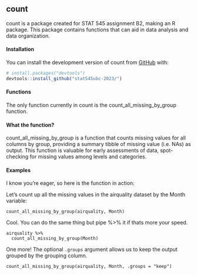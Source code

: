 
<!-- README.md is generated from README.Rmd. Please edit that file -->

## count

<!-- badges: start -->
<!-- badges: end -->

count is a package created for STAT 545 assignment B2, making an R
package. This package contains functions that can aid in data analysis
and data organization.

#### Installation

You can install the development version of count from
[GitHub](https://github.com/) with:

``` r
# install.packages("devtools")
devtools::install_github("stat545ubc-2023/")
```

#### Functions

The only function currently in count is the count_all_missing_by_group
function.

#### What the function?

count_all_missing_by_group is a function that counts missing values for
all columns by group, providing a summary tibble of missing value
(i.e. NAs) as output. This function is valuable for early assessments of
data, spot-checking for missing values among levels and categories.

#### Examples

I know you’re eager, so here is the function in action:

Let’s count up all the missing values in the airquality dataset by the
Month variable:

    count_all_missing_by_group(airquality, Month)

Cool. You can do the same thing but pipe %\>% it if thats more your
speed.

    airquality %>% 
      count_all_missing_by_group(Month) 

One more! The optional `.groups` argument allows us to keep the output
grouped by the grouping column.

    count_all_missing_by_group(airquality, Month, .groups = "keep")
